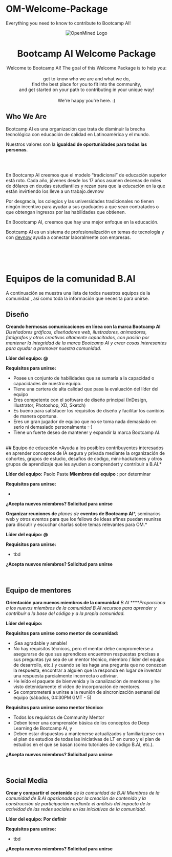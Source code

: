 # OM-Welcome-Package
Everything you need to know to contribute to Bootcamp AI!

<div align="center">
  <img alt="OpenMined Logo" src="/images/logo.png">
  <h1><strong>Bootcamp AI Welcome Package</strong></h1>
  <p>Welcome to Bootcamp AI! The goal of this Welcome Package is to help you:<br><br>
      get to know who we are and what we do,<br>
      find the best place for you to fit into the community,<br>
      and get started on your path to contributing in your unique way!<br><br>
  We're happy you're here. :)</p>
</div>



## Who We Are

Bootcamp AI es una organización que trata de disminuir la brecha tecnológica con educación de calidad en Latinoamérica y el mundo.

Nuestros valores son la **igualdad de oportunidades para todas las personas**.

<br><br>

En Bootcamp AI creemos que el modelo “tradicional” de educación superior está roto. Cada año, jóvenes desde los 17 años asumen decenas de miles de dólares en deudas estudiantiles y rezan para que la educación en la que están invirtiendo los lleve a un trabajo.devnow

Por desgracia, los colegios y las universidades tradicionales no tienen ningún incentivo para ayudar a sus graduados a que sean contratados o que obtengan ingresos por las habilidades que obtienen.

En Boootcamp AI, creemos que hay una mejor enfoque en la educación.

Bootcamp AI es un sistema de profesionalización en temas de tecnología y con [devnow](http://devnow.org) ayuda a conectar laboralmente con empresas.


<br><br><br>

# Equipos de la comunidad B.AI

A continuación se muestra una lista de todos nuestros equipos de la comunidad , así como toda la información que necesita para unirse.
<br>
## Diseño

**Creando hermosas comunicaciones en línea con la marca Bootcamp AI** *Diseñadores gráficos, diseñadores web, ilustradores, animadores, fotógrafos y otros creativos altamente capacitados, con pasión por mantener la integridad de la marca Bootcamp AI y crear cosas interesantes para ayudar a promover nuestra comunidad.*

**Líder del equipo: @**

**Requisitos para unirse:**

- Posee un conjunto de habilidades que se sumaría a la capacidad o capacidades de nuestro equipo.
- Tiene una cartera de alta calidad que pasa la evaluación del líder del equipo
- Eres competente con el software de diseño principal (InDesign, Illustrator, Photoshop, XD, Sketch)
- Es bueno para satisfacer los requisitos de diseño y facilitar los cambios de manera oportuna.
- Eres un gran jugador de equipo que no se toma nada demasiado en serio ni demasiado personalmente :-)
- Tiene un fuerte deseo de mantener y expandir la marca Bootcamp AI.

<br>
## Equipo de educación
*Ayuda a los posibles contribuyentes interesados en aprender conceptos de IA segura y privada mediante la organización de cohortes, grupos de estudio, desafíos de código, mini-hackatones y otros grupos de aprendizaje que les ayuden a comprendert y contribuir a B.AI.*

**Líder del equipo:** Paolo Paste **Miembros del equipo** : por determinar

**Requisitos para unirse:**

- 

**¿Acepta nuevos miembros? Solicitud para unirse**


**Organizar reuniones de** *planes de* **eventos de Bootcamp AI***, seminarios web y otros eventos para que los fellows de ideas afines puedan reunirse para discutir y escuchar charlas sobre temas relevantes para OM.*

**Líder del equipo: @**

**Requisitos para unirse:**

- tbd

**¿Acepta nuevos miembros? Solicitud para unirse**

<br>

## Equipo de mentores

**Orientación para nuevos miembros de la comunidad** *B.AI* *****Proporciona a los nuevos miembros de la comunidad B.AI recursos para aprender y contribuir a la base del código y a la propia comunidad.*

**Líder del equipo:** 

**Requisitos para unirse como mentor de comunidad:**

- ¡Sea agradable y amable!
- No hay requisitos técnicos, pero el mentor debe comprometerse a asegurarse de que sus aprendices encuentren respuestas precisas a sus preguntas (ya sea de un mentor técnico, miembro / líder del equipo de desarrollo, etc.) y cuando se les haga una pregunta que no conozcan la respuesta, encontrar a alguien que la responda en lugar de inventar una respuesta parcialmente incorrecta o adivinar.
- He leído el paquete de bienvenida y la canalización de mentores y he visto detenidamente el vídeo de incorporación de mentores.
- Se comprometerá a unirse a la reunión de sincronización semanal del equipo (sábados, 04:30PM GMT - 5)

**Requisitos para unirse como mentor técnico:**

- Todos los requisitos de Community Mentor
- Deben tener una comprensión básica de los conceptos de Deep Learning de Bootcamp AI, y
- Deben estar dispuestos a mantenerse actualizados y familiarizarse con el plan de estudios de todas las iniciativas de LT en curso y el plan de estudios en el que se basan (como tutoriales de código B.AI, etc.).

**¿Acepta nuevos miembros? Solicitud para unirse**


<br>

## Social Media

**Crear y compartir el contenido** *de la comunidad de B.AI Miembros de la comunidad de B.AI apasionados por la creación de contenido y la construcción de participación mediante el análisis del impacto de la actividad de las redes sociales en las iniciativas de la comunidad.*

**Líder del equipo: Por definir**

**Requisitos para unirse:**

- tbd

**¿Acepta nuevos miembros? Solicitud para unirse**

